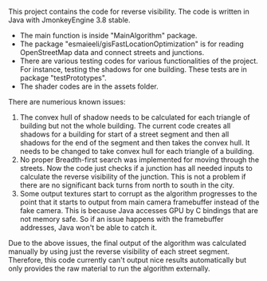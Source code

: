 This project contains the code for reverse visibility. The code is written in Java with JmonkeyEngine 3.8 stable.
- The main function is inside "MainAlgorithm" package.
- The package "esmaieeli/gisFastLocationOptimization" is for reading OpenStreetMap data and connect streets and junctions.
- There are various testing codes for various functionalities of the project. For instance, testing the shadows for one building. These tests are in package "testPrototypes".
- The shader codes are in the assets folder.

There are numerious known issues:
1. The convex hull of shadow needs to be calculated for each triangle of building but not the whole building. The current code creates all shadows for a building for start of a street segment and then all shadows for the end of the segment and then takes the convex hull. It needs to be changed to take convex hull for each triangle of a building.
2. No proper Breadth-first search was implemented for moving through the streets. Now the code just checks if a junction has all needed inputs to calculate the reverse visibility of the junction. This is not a problem if there are no significant back turns from north to south in the city.
3. Some output textures start to corrupt as the algorithm progresses to the point that it starts to output from main camera framebuffer instead of the fake camera. This is because Java accesses GPU by C bindings that are not memory safe. So if an issue happens with the framebuffer addresses, Java won't be able to catch it.

Due to the above issues, the final output of the algorithm was calculated manually by using just the reverse visibility of each street segment. Therefore, this code currently can't output nice results automatically but only provides the raw material to run the algorithm externally.
